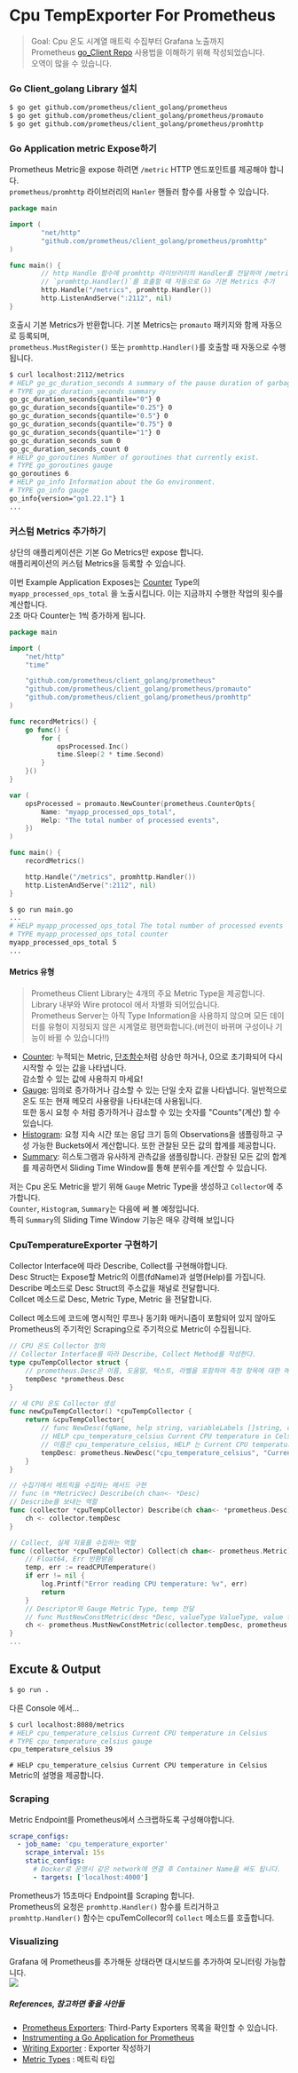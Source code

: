 # Cpu TempExporter For Prometheus
> Goal: Cpu 온도 시계열 매트릭 수집부터 Grafana 노출까지<br>
> Prometheus [go_Client Repo](https://github.com/Monologue2/client_golang?tab=readme-ov-file) 사용법을 이해하기 위해 작성되었습니다.<br>
> 오역이 많을 수 있습니다.

### Go Client_golang Library 설치
``` bash
$ go get github.com/prometheus/client_golang/prometheus
$ go get github.com/prometheus/client_golang/prometheus/promauto
$ go get github.com/prometheus/client_golang/prometheus/promhttp
```

### Go Application metric Expose하기
Prometheus Metric을 expose 하려면 `/metric` HTTP 엔드포인트를 제공해야 합니다.<br>
`prometheus/promhttp` 라이브러리의 `Hanler` 핸들러 함수를 사용할 수 있습니다. 
``` go
package main

import (
        "net/http"
        "github.com/prometheus/client_golang/prometheus/promhttp"
)

func main() {
        // http Handle 함수에 promhttp 라이브러리의 Handler를 전달하여 /metrics 엔드포인트 expose
        // `promhttp.Handler()`를 호출할 때 자동으로 Go 기본 Metrics 추가
        http.Handle("/metrics", promhttp.Handler())
        http.ListenAndServe(":2112", nil)
}
```
호출시 기본 Metrics가 반환합니다.
기본 Metrics는 `promauto` 패키지와 함께 자동으로 등록되며,<br>
`prometheus.MustRegister()` 또는 `promhttp.Handler()`를 호출할 때 자동으로 수행됩니다.
```bash
$ curl localhost:2112/metrics
# HELP go_gc_duration_seconds A summary of the pause duration of garbage collection cycles.
# TYPE go_gc_duration_seconds summary
go_gc_duration_seconds{quantile="0"} 0
go_gc_duration_seconds{quantile="0.25"} 0
go_gc_duration_seconds{quantile="0.5"} 0
go_gc_duration_seconds{quantile="0.75"} 0
go_gc_duration_seconds{quantile="1"} 0
go_gc_duration_seconds_sum 0
go_gc_duration_seconds_count 0
# HELP go_goroutines Number of goroutines that currently exist.
# TYPE go_goroutines gauge
go_goroutines 6
# HELP go_info Information about the Go environment.
# TYPE go_info gauge
go_info{version="go1.22.1"} 1
...
```
### 커스텀 Metrics 추가하기
상단의 애플리케이션은 기본 Go Metrics만 expose 합니다.<br>
애플리케이션의 커스텀 Metrics을 등록할 수 있습니다.<br>

이번 Example Application Exposes는 [Counter](https://prometheus.io/docs/concepts/metric_types/#counter) Type의 `myapp_processed_ops_total` 을 노출시킵니다. 이는 지금까지 수행한 작업의 횟수를 계산합니다.<br>
2초 마다 Counter는 1씩 증가하게 됩니다.

```go
package main

import (
	"net/http"
	"time"

	"github.com/prometheus/client_golang/prometheus"
	"github.com/prometheus/client_golang/prometheus/promauto"
	"github.com/prometheus/client_golang/prometheus/promhttp"
)

func recordMetrics() {
	go func() {
		for {
			opsProcessed.Inc()
			time.Sleep(2 * time.Second)
		}
	}()
}

var (
	opsProcessed = promauto.NewCounter(prometheus.CounterOpts{
		Name: "myapp_processed_ops_total",
		Help: "The total number of processed events",
	})
)

func main() {
	recordMetrics()

	http.Handle("/metrics", promhttp.Handler())
	http.ListenAndServe(":2112", nil)
}
```

```bash
$ go run main.go
...
# HELP myapp_processed_ops_total The total number of processed events
# TYPE myapp_processed_ops_total counter
myapp_processed_ops_total 5
...
```

#### Metrics 유형
> Prometheus Client Library는 4개의 주요 Metric Type을 제공합니다.<br>
> Library 내부와 Wire protocol 에서 차별화 되어있습니다.<br>
> Prometheus Server는 아직 Type Information을 사용하지 않으며 모든 데이터를 유형이 지정되지 않은 시계열로 평면화합니다.(버전이 바뀌며 구성이나 기능이 바뀔 수 있습니다!!)<br>
- [Counter](https://pkg.go.dev/github.com/prometheus/client_golang/prometheus#Counter): 누적되는 Metric, [단조함수](https://ko.wikipedia.org/wiki/%EB%8B%A8%EC%A1%B0%ED%95%A8%EC%88%98)처럼 상승만 하거나, 0으로 초기화되어 다시 시작할 수 있는 값을 나타냅니다.<br> 감소할 수 있는 값에 사용하지 마세요!
- [Gauge](https://pkg.go.dev/github.com/prometheus/client_golang/prometheus#Gauge): 임의로 증가하거나 감소할 수 있는 단일 숫자 값을 나타냅니다. 일반적으로 온도 또는 현재 메모리 사용량을 나타내는데 사용됩니다.<br> 또한 동시 요청 수 처럼 증가하거나 감소할 수 있는 숫자를 "Counts"(계산) 할 수 있습니다.
- [Histogram](https://pkg.go.dev/github.com/prometheus/client_golang/prometheus#Histogram): 요청 지속 시간 또는 응답 크기 등의 Observations을 샘플링하고 구성 가능한 Buckets에서 계산합니다. 또한 관찰된 모든 값의 합계를 제공합니다.
- [Summary](https://pkg.go.dev/github.com/prometheus/client_golang/prometheus#Summary): 히스토그램과 유사하게 관측값을 샘플링합니다. 관찰된 모든 값의 합계를 제공하면서 Sliding Time Window를 통해 분위수를 계산할 수 있습니다.

저는 Cpu 온도 Metric을 받기 위해 `Gauge` Metric Type을 생성하고 `Collector`에 추가합니다.<br>
`Counter`, `Histogram`, `Summary`는 다음에 써 볼 예정입니다.<br>
특히 `Summary`의 Sliding Time Window 기능은 매우 강력해 보입니다


### CpuTemperatureExporter 구현하기
Collector Interface에 따라 Describe, Collect를 구현해야합니다.<br>
Desc Struct는 Expose할 Metric의 이름(fdName)과 설명(Help)를 가집니다.<br>
Describe 메소드로 Desc Struct의 주소값을 채널로 전달합니다.<br>
Collcet 메소드로 Desc, Metric Type, Metric 을 전달합니다.<br>

Collect 메소드에 코드에 명시적인 루프나 동기화 매커니즘이 포함되어 있지 않아도<br>
Prometheus의 주기적인 Scraping으로 주기적으로 Metric이 수집됩니다.
```go
// CPU 온도 Collector 정의
// Collector Interface를 따라 Describe, Collect Method를 작성한다.
type cpuTempCollector struct {
	// prometheus.Desc은 이름, 도움말, 텍스트, 라벨을 포함하여 측정 항목에 대한 메타 데이터를 제공하는 설명자
	tempDesc *prometheus.Desc
}

// 새 CPU 온도 Collector 생성
func newCpuTempCollector() *cpuTempCollector {
	return &cpuTempCollector{
		// func NewDesc(fqName, help string, variableLabels []string, constLabels Labels) *Desc
		// HELP cpu_temperature_celsius Current CPU temperature in Celsius
		// 이름은 cpu_temperature_celsius, HELP 는 Current CPU temperature in Celsius
		tempDesc: prometheus.NewDesc("cpu_temperature_celsius", "Current CPU temperature in Celsius", nil, nil),
	}
}

// 수집기에서 메트릭을 수집하는 메서드 구현
// func (m *MetricVec) Describe(ch chan<- *Desc)
// Describe를 보내는 역할
func (collector *cpuTempCollector) Describe(ch chan<- *prometheus.Desc) {
	ch <- collector.tempDesc
}

// Collect, 실제 지표를 수집하는 역할
func (collector *cpuTempCollector) Collect(ch chan<- prometheus.Metric) {
	// Float64, Err 반환받음
	temp, err := readCPUTemperature()
	if err != nil {
		log.Printf("Error reading CPU temperature: %v", err)
		return
	}
	// Descriptor와 Gauge Metric Type, temp 전달
	// func MustNewConstMetric(desc *Desc, valueType ValueType, value float64, labelValues ...string) Metric
	ch <- prometheus.MustNewConstMetric(collector.tempDesc, prometheus.GaugeValue, temp)
}
...
```

## Excute & Output
``` bash
$ go run .
```

다른 Console 에서...
``` bash
$ curl localhost:8080/metrics
# HELP cpu_temperature_celsius Current CPU temperature in Celsius
# TYPE cpu_temperature_celsius gauge
cpu_temperature_celsius 39
```
`# HELP cpu_temperature_celsius Current CPU temperature in Celsius`<br>
Metric의 설명을 제공합니다.

### Scraping
Metric Endpoint를 Prometheus에서 스크랩하도록 구성해야합니다.<br>
```yaml
scrape_configs:
  - job_name: 'cpu_temperature_exporter'
    scrape_interval: 15s
    static_configs:
      # Docker로 운영시 같은 network에 연결 후 Container Name을 써도 됩니다.
      - targets: ['localhost:4000']
```
Prometheus가 15초마다 Endpoint를 Scraping 합니다.<br>
Prometheus의 요청은  `promhttp.Handler()` 함수를 트리거하고<br>
`promhttp.Handler()` 함수는 cpuTemCollecor의 `Collect` 메소드를 호출합니다.

### Visualizing
Grafana 에 Prometheus를 추가해둔 상태라면 대시보드를 추가하여 모니터링 가능합니다.<br>
<img src="img/grafana_cputemp.png">


##### References, 참고하면 좋을 사안들
- [Prometheus Exporters](https://prometheus.io/docs/instrumenting/exporters/): Third-Party Exporters 목록을 확인할 수 있습니다.
- [Instrumenting a Go Application for Prometheus](https://prometheus.io/docs/guides/go-application/)
- [Writing Exporter](https://prometheus.io/docs/instrumenting/writing_exporters/) : Exporter 작성하기
- [Metric Types](https://prometheus.io/docs/concepts/metric_types/#counter) : 메트릭 타입